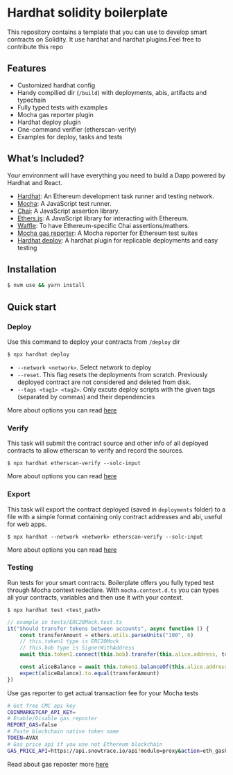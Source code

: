 # Hardhat solidity boilerplate

This repository contains a template that you can use to develop smart contracts on Solidity. It use hardhat and hardhat plugins.Feel free to contribute this repo


## Features

- Customized hardhat config
- Handy compilied dir (`/build`) with deployments, abis, artifacts and typechain 
- Fully typed tests with examples
- Mocha gas reporter plugin
- Hardhat deploy plugin
- One-command verifier (etherscan-verify)
- Examples for deploy, tasks and tests

## What’s Included?

Your environment will have everything you need to build a Dapp powered by Hardhat and React.

- [Hardhat](https://hardhat.org/): An Ethereum development task runner and testing network.
- [Mocha](https://mochajs.org/): A JavaScript test runner.
- [Chai](https://www.chaijs.com/): A JavaScript assertion library.
- [Ethers.js](https://docs.ethers.io/v5/): A JavaScript library for interacting with Ethereum.
- [Waffle](https://github.com/EthWorks/Waffle/): To have Ethereum-specific Chai assertions/mathers.
- [Mocha gas reporter](https://github.com/cgewecke/eth-gas-reporter): A Mocha reporter for Ethereum test suites
- [Hardhat deploy](https://github.com/wighawag/hardhat-deploy): A hardhat plugin for replicable deployments and easy testing

## Installation

```bash
$ nvm use && yarn install
```

## Quick start

### Deploy

Use this command to deploy your contracts from `/deploy` dir

```
$ npx hardhat deploy 
```

- `--network <network>`. Select network to deploy
- `--reset`. This flag resets the deployments from scratch. Previously deployed contract are not considered and deleted from disk.
- `--tags <tag1> <tag2>`. Only excute deploy scripts with the given tags (separated by commas) and their dependencies

More about options you can read [here](https://github.com/wighawag/hardhat-deploy#1-hardhat-deploy)

### Verify

This task will submit the contract source and other info of all deployed contracts to allow etherscan to verify and record the sources.

```
$ npx hardhat etherscan-verify --solc-input
```

More about options you can read [here](https://github.com/wighawag/hardhat-deploy#4-hardhat-etherscan-verify)


### Export

This task will export the contract deployed (saved in `deployments` folder) to a file with a simple format containing only contract addresses and abi, useful for web apps.

```
$ npx hardhat --network <network> etherscan-verify --solc-input
```

More about options you can read [here](https://github.com/wighawag/hardhat-deploy#6-hardhat-export)

### Testing

Run tests for your smart contracts. Boilerplate offers you fully typed test through Mocha context redeclare. With `mocha.context.d.ts` you can types all your contracts, variables and then use it with your context.

```
$ npx hardhat test <test_path>
```

```ts
// example in tests/ERC20Mock.test.ts
it("Should transfer tokens between accounts", async function () {
    const transferAmount = ethers.utils.parseUnits("100", 6)
    // this.token1 type is ERC20Mock
    // this.bob type is SignerWithAddress
    await this.token1.connect(this.bob).transfer(this.alice.address, transferAmount)

    const aliceBalance = await this.token1.balanceOf(this.alice.address)
    expect(aliceBalance).to.equal(transferAmount)
})
```

Use gas reporter to get actual transaction fee for your Mocha tests

```bash
# Get free CMC api key
COINMARKETCAP_API_KEY=
# Enable/Disable gas reposter
REPORT_GAS=false
# Paste blockchain native token name
TOKEN=AVAX
# Gas price api if you use not Ethereum blockchain
GAS_PRICE_API=https://api.snowtrace.io/api?module=proxy&action=eth_gasPrice
```

Read about gas reposter more [here](https://github.com/cgewecke/eth-gas-reporter)
